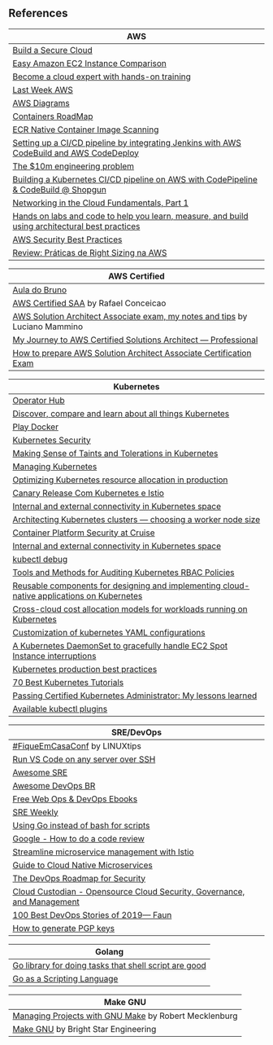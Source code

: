 ## References

| AWS |
| --- |
|[Build a Secure Cloud](https://asecure.cloud/) |
|[Easy Amazon EC2 Instance Comparison](https://ec2instances.info/) |
|[Become a cloud expert with hands-on training](https://www.qwiklabs.com/) |
|[Last Week AWS](https://www.lastweekinaws.com/about/) |
|[AWS Diagrams](https://www.gliffy.com/diagrams) |
|[Containers RoadMap](https://github.com/aws/containers-roadmap) |
|[ECR Native Container Image Scanning](https://aws.amazon.com/blogs/containers/amazon-ecr-native-container-image-scanning/) |
|[Setting up a CI/CD pipeline by integrating Jenkins with AWS CodeBuild and AWS CodeDeploy](https://aws.amazon.com/blogs/devops/setting-up-a-ci-cd-pipeline-by-integrating-jenkins-with-aws-codebuild-and-aws-codedeploy/) |
|[The $10m engineering problem](https://segment.com/blog/the-10m-engineering-problem/) |
|[Building a Kubernetes CI/CD pipeline on AWS with CodePipeline & CodeBuild @ Shopgun](https://itnext.io/building-a-kubernetes-ci-cd-pipeline-on-aws-with-codepipeline-codebuild-shopgun-43ccf76277b5 ) |
|[Networking in the Cloud Fundamentals, Part 1](https://www.lastweekinaws.com/podcast/aws-morning-brief/networking-in-the-cloud-fundamentals-part-1/) |
|[Hands on labs and code to help you learn, measure, and build using architectural best practices](https://github.com/awslabs/aws-well-architected-labs) |
|[AWS Security Best Practices](https://github.com/toniblyx/prowler) |
|[Review: Práticas de Right Sizing na AWS](https://medium.com/natura-infra-e-devops/review-pr%C3%A1ticas-de-right-sizing-na-aws-58bb92897a0c)|

| AWS Certified |
| --- |
|[Aula do Bruno](https://github.com/brunokktro/auladobruno) |
|[AWS Certified SAA](https://www.linkedin.com/pulse/aws-certified-solutions-architect-associate-rafael-conceicao/) by Rafael Conceicao |
|[AWS Solution Architect Associate exam, my notes and tips](https://loige.co/aws-solution-architect-associate-exam-notes-tips/) by Luciano Mammino |
|[My Journey to AWS Certified Solutions Architect — Professional](https://medium.com/@yashbindlish1/my-journey-to-aws-certified-solutions-architect-professional-f287bfe88da4) |
|[How to prepare AWS Solution Architect Associate Certification Exam](https://medium.com/@qwe16165850/how-to-prepare-aws-solution-architect-associate-certification-exam-ac34be62ece9) |

| Kubernetes |
| --- |
|[Operator Hub](https://operatorhub.io/) |
|[Discover, compare and learn about all things Kubernetes](https://kubedex.com/) |
|[Play Docker](https://labs.play-with-docker.com/) |
|[Kubernetes Security](https://kubernetes-security.info/) |
|[Making Sense of Taints and Tolerations in Kubernetes](https://supergiant.io/blog/making-sense-of-taints-and-tolerations-in-kubernetes/) |
|[Managing Kubernetes](https://go.heptio.com/rs/383-ENX-437/images/Managing_Kubernetes.pdf) |
|[Optimizing Kubernetes resource allocation in production](https://opensource.com/article/18/12/optimizing-kubernetes-resource-allocation-production?sc_cid=70160000001273HAAQ) |
|[Canary Release Com Kubernetes e Istio](https://speakerdeck.com/drequena/canary-release-com-kubernetes-e-istio) |
|[Internal and external connectivity in Kubernetes space](https://medium.com/@metaphorical/internal-and-external-connectivity-in-kubernetes-space-a25cba822089) |
|[Architecting Kubernetes clusters — choosing a worker node size](https://learnk8s.io/kubernetes-node-size/) |
|[Container Platform Security at Cruise](https://medium.com/cruise/container-platform-security-7a3057a27663) |
|[Internal and external connectivity in Kubernetes space](https://medium.com/@metaphorical/internal-and-external-connectivity-in-kubernetes-space-a25cba822089) |
|[kubectl debug](https://github.com/aylei/kubectl-debug) |
|[Tools and Methods for Auditing Kubernetes RBAC Policies](https://www.nccgroup.trust/us/about-us/newsroom-and-events/blog/2019/august/tools-and-methods-for-auditing-kubernetes-rbac-policies/?utm_sq=g7905rdp5e) |
|[Reusable components for designing and implementing cloud-native applications on Kubernetes](https://www.redhat.com/en/engage/kubernetes-containers-architecture-s-201910240918) |
|[Cross-cloud cost allocation models for workloads running on Kubernetes](https://github.com/kubecost/cost-model) |
|[Customization of kubernetes YAML configurations](https://github.com/kubernetes-sigs/kustomize) |
|[A Kubernetes DaemonSet to gracefully handle EC2 Spot Instance interruptions](https://github.com/aws/aws-node-termination-handler) |
|[Kubernetes production best practices](https://learnk8s.io/production-best-practices) |
|[70 Best Kubernetes Tutorials](https://www.aquasec.com/wiki/display/containers/70+Best+Kubernetes+Tutorials?utm_sq=g7njflrkvo) |
|[Passing Certified Kubernetes Administrator: My lessons learned](https://medium.com/faun/passing-certified-kubernetes-administrator-exam-tips-d5107d8e3e7b?) |
|[Available kubectl plugins](https://github.com/kubernetes-sigs/krew-index/blob/master/plugins.md) |

| SRE/DevOps |
| --- |
|[#FiqueEmCasaConf](https://github.com/linuxtips/FiqueEmCasaConf) by LINUXtips  |
|[Run VS Code on any server over SSH](https://github.com/cdr/sshcode) |
|[Awesome SRE](https://github.com/dastergon/awesome-sre) |
|[Awesome DevOps BR](https://github.com/devops-br/awesome-devops-br) |
|[Free Web Ops & DevOps Ebooks](https://www.oreilly.com/webops/free/) |
|[SRE Weekly](http://sreweekly.com/) |
|[Using Go instead of bash for scripts](https://presstige.io/p/Using-Go-instead-of-bash-for-scripts-6b51885c1f6940aeb40476000d0eb0fc) |
|[Google - How to do a code review](https://google.github.io/eng-practices/review/reviewer/) |
|[Streamline microservice management with Istio](https://developers.redhat.com/books/introducing-istio-service-mesh-microservices/) |
|[Guide to Cloud Native Microservices](https://thenewstack.io/ebooks/microservices/cloud-native-microservices-2018/) |
|[The DevOps Roadmap for Security](https://info.signalsciences.com/devops-security-roadmap?utm_medium=cpc&utm_source=twitter&utm_campaign=digital_Q417) |
|[Cloud Custodian - Opensource Cloud Security, Governance, and Management](https://github.com/cloud-custodian/cloud-custodian) |
|[100 Best DevOps Stories of 2019— Faun](https://medium.com/faun/100-best-devops-stories-of-2019-faun-11d0c395cd75) |
|[How to generate PGP keys](how-to-do/gkg-how-to-generate.md) |

| Golang |
| --- |
|[Go library for doing tasks that shell script are good](https://github.com/bitfield/script) |
|[Go as a Scripting Language](https://www.infoq.com/news/2020/04/go-scripting-language/) |


| Make GNU |
| --- |
|[Managing Projects with GNU Make](http://uploads.mitechie.com/books/Managing_Projects_with_GNU_Make_Third_Edition.pdf) by Robert Mecklenburg |
|[Make GNU](http://irtfweb.ifa.hawaii.edu/~lockhart/engr/make.pdf) by Bright Star Engineering |